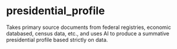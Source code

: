 # presidential_profile
Takes primary source documents from federal registries, economic databased, census data, etc., and uses AI to produce a summative presidential profile based strictly on data.

